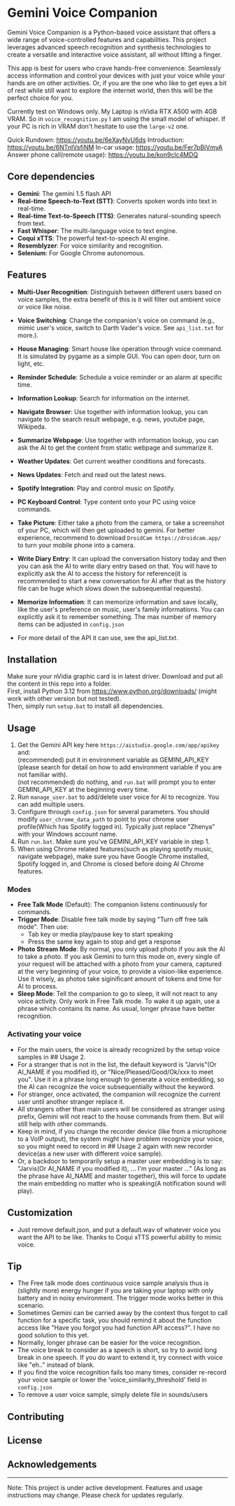 # Gemini Voice Companion

Gemini Voice Companion is a Python-based voice assistant that offers a wide range of voice-controlled features and capabilities. This project leverages advanced speech recognition and synthesis technologies to create a versatile and interactive voice assistant, all without lifting a finger.

This app is best for users who crave hands-free convenience.  Seamlessly access information and control your devices with just your voice while your hands are on other activities.
Or, if you are the one who like to get eyes a bit of rest while still want to explore the internet world, then this will be the perfect choice for you.

Currently test on Windows only.
My Laptop is nVidia RTX A500 with 4GB VRAM. So in `voice_recognition.py` I am using the small model of whisper. If your PC is rich in VRAM don't hesitate to use the `large-v2` one.

Quick Rundown: https://youtu.be/6eXayNvU6ds
Introduction: https://youtu.be/6NTnIVsfiNM
In-car usage: https://youtu.be/Fer7pBjVmyA
Answer phone call(remote usage): https://youtu.be/kon9clc4MDQ

## Core dependencies

- **Gemini**: The gemini 1.5 flash API
- **Real-time Speech-to-Text (STT)**: Converts spoken words into text in real-time.
- **Real-time Text-to-Speech (TTS)**: Generates natural-sounding speech from text.
- **Fast Whisper**: The multi-language voice to text engine.
- **Coqui xTTS**: The powerful text-to-speech AI engine.
- **Resemblyzer**: For voice similarity and recognition.
- **Selenium**: For Google Chrome autonomous.

## Features

- **Multi-User Recognition**: Distinguish between different users based on voice samples, the extra benefit of this is it will filter out ambient voice or voice like noise.
- **Voice Switching**: Change the companion's voice on command (e.g., mimic user's voice, switch to Darth Vader's voice. See `api_list.txt` for more.).
- **House Managing**: Smart house like operation through voice command. It is simulated by pygame as a simple GUI. You can open door, turn on light, etc.
- **Reminder Schedule**: Schedule a voice reminder or an alarm at specific time.
- **Information Lookup**: Search for information on the internet.
- **Navigate Browser**: Use together with information lookup, you can navigate to the search result webpage, e.g. news, youtube page, Wikipeda. 
- **Summarize Webpage**: Use together with information lookup, you can ask the AI to get the content from static webpage and summarize it.
- **Weather Updates**: Get current weather conditions and forecasts.
- **News Updates**: Fetch and read out the latest news.
- **Spotify Integration**: Play and control music on Spotify.
- **PC Keyboard Control**: Type content onto your PC using voice commands.
- **Take Picture**: Either take a photo from the camera, or take a screenshot of your PC, which will then get uploaded to gemini. For better experience, recommend to download ```DroidCam https://droidcam.app/``` to turn your mobile phone into a camera.
- **Write Diary Entry**: It can upload the conversation history today and then you can ask the AI to write diary entry based on that. You will have to explicitly ask the AI to access the history for reference(it is recommended to start a new conversation for AI after that as the history file can be huge which slows down the subsequential requests).
- **Memorize Information**: It can memorize information and save locally, like the user's preference on music, user's family informations. You can explicitly ask it to remember something. The max number of memory items can be adjusted in `config.json`

- For more detail of the API it can use, see the api_list.txt.

## Installation

Make sure your nVidia graphic card is in latest driver. Download and put all the content in this repo into a folder.  
First, install Python 3.12 from https://www.python.org/downloads/ (might work with other version but not tested).  
Then, simply run `setup.bat` to install all dependencies.  

## Usage

1. Get the Gemini API key here `https://aistudio.google.com/app/apikey` and:   
  (recommended) put it in environment variable as GEMINI_API_KEY (please search for detail on how to add environment variable if you are not familiar with).  
  (not recommended) do nothing, and `run.bat` will prompt you to enter GEMINI_API_KEY at the beginning every time.
2. Run `manage_user.bat` to add/delete user voice for AI to recognize. You can add multiple users.
3. Configure through `config.json` for several parameters. You should modify `user_chrome_data_path` to point to your chrome user profile(Which has Spotify logged in). Typically just replace "Zhenya" with your Windows account name.
4. Run `run.bat`. Make sure you've GEMINI_API_KEY variable in step 1.
5. When using Chrome related features(such as playing spotify music, navigate webpage), make sure you have Google Chrome installed, Spotify logged in, and Chrome is closed before doing AI Chrome features.

### Modes

- **Free Talk Mode** (Default): The companion listens continuously for commands.
- **Trigger Mode**: Disable free talk mode by saying "Turn off free talk mode". Then use:
  - Tab key or media play/pause key to start speaking
  - Press the same key again to stop and get a response
- **Photo Stream Mode**: By normal, you only upload photo if you ask the AI to take a photo. If you ask Gemini to turn this mode on, every single of your request will be attached with a photo from your camera, captured at the very beginning of your voice, to provide a vision-like experience. Use it wisely, as photos take siginificant amount of tokens and time for AI to process.
- **Sleep Mode**: Tell the companion to go to sleep, it will not react to any voice activity. Only work in Free Talk mode. To wake it up again, use a phrase which contains its name. As usual, longer phrase have better recognition.

### Activating your voice

- For the main users, the voice is already recognized by the setup voice samples in ## Usage 2.
- For a stranger that is not in the list, the default keyword is "Jarvis"(Or AI_NAME if you modified it), or "Nice/Pleased/Good/Ok/xxx to meet you". Use it in a phrase long enough to generate a voice embedding, so the AI can recognize the voice subsequentially without the keyword.
- For stranger, once activated, the companion will recognize the current user until another stranger replace it.
- All strangers other than main users will be considered as stranger using prefix, Gemini will not react to the house commands from them. But will still help with other commands.
- Keep in mind, if you change the recorder device (like from a microphone to a VoIP output), the system might have problem recognize your voice, so you might need to record in ## Usage 2 again with new recorder device(as a new user with different voice sample).
- Or, a backdoor to temporarily setup a master user embedding is to say: "Jarvis(Or AI_NAME if you modified it), ... I'm your master ..." (As long as the phrase have AI_NAME and master together), this will force to update the main embedding no matter who is speaking(A notification sound will play). 

## Customization

- Just remove default.json, and put a default.wav of whatever voice you want the API to be like. Thanks to Coqui xTTS powerful ability to mimic voice.

## Tip

- The Free talk mode does continuous voice sample analysis thus is (slightly more) energy hunger if you are taking your laptop with only battery and in noisy environment. The trigger mode works better in this scenario.
- Sometimes Gemini can be carried away by the context thus forgot to call function for a specific task, you should remind it about the function access like "Have you forgot you had function API access?". I have no good solution to this yet.
- Normally, longer phrase can be easier for the voice recognition.
- The voice break to consider as a speech is short, so try to avoid long break in one speech. If you do want to extend it, try connect with voice like "eh.." instead of blank.
- If you find the voice recognition fails too many times, consider re-record your voice sample or lower the 'voice_similarity_threshold' field in `config.json`
- To remove a user voice sample, simply delete file in sounds/users

## Contributing

## License

## Acknowledgements

---

Note: This project is under active development. Features and usage instructions may change. Please check for updates regularly.